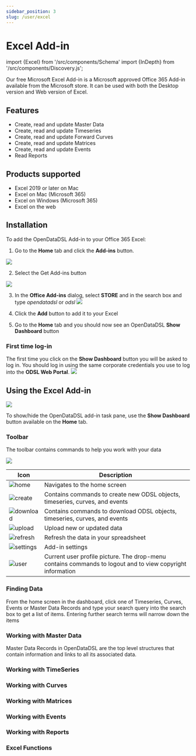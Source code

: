 ```yaml
---
sidebar_position: 3
slug: /user/excel
---
```

Excel Add-in
===========================
import {Excel} from '/src/components/Schema'
import {InDepth} from '/src/components/Discovery.js';

<Excel />

Our free Microsoft Excel Add-in is a Microsoft approved Office 365 Add-in available from the Microsoft store. 
It can be used with both the Desktop version and Web version of Excel. 

## Features

* Create, read and update Master Data
* Create, read and update Timeseries
* Create, read and update Forward Curves
* Create, read and update Matrices
* Create, read and update Events
* Read Reports

## Products supported

* Excel 2019 or later on Mac
* Excel on Mac (Microsoft 365)
* Excel on Windows (Microsoft 365)
* Excel on the web

## Installation

To add the OpenDataDSL Add-in to your Office 365 Excel:


1. Go to the **Home** tab and click the **Add-ins** button.

  ![](img/install1a.png)

2. Select the Get Add-ins button

![](img/install2a.png)


3. In the **Office Add-ins** dialog, select **STORE** and in the search box and type *opendatadsl* or *odsl*
  ![](img/install2.png)


4. Click the **Add** button to add it to your Excel

5. Go to the **Home** tab and you should now see an OpenDataDSL **Show Dashboard** button

### First time log-in
The first time you click on the **Show Dashboard** button you will be asked to log in. 
You should log in using the same corporate credentials you use to log into the **ODSL Web Portal**.
![](img/login.png)

## Using the Excel Add-in

![](img/excel-home.png)

To show/hide the OpenDataDSL add-in task pane, use the **Show Dashboard** button available on the **Home** tab.

### Toolbar
The toolbar contains commands to help you work with your data

![](img/toolbar.png)

|Icon|Description|
|-|-|
|![home](img/icon-home.png)|Navigates to the home screen|
|![create](img/icon-create.png)|Contains commands to create new ODSL objects, timeseries, curves, and events|
|![download](img/icon-download.png)|Contains commands to download ODSL objects, timeseries, curves, and events|
|![upload](img/icon-upload.png)|Upload new or updated data|
|![refresh](img/icon-refresh.png)|Refresh the data in your spreadsheet|
|![settings](img/icon-settings.png)|Add-in settings|
|![user](img/icon-user.png)|Current user profile picture. The drop-menu contains commands to logout and to view copyright information|



### Finding Data
From the home screen in the dashboard, click one of Timeseries, Curves, Events or Master Data Records and type your search query into the search box to get a list of items.
Entering further search terms will narrow down the items

<InDepth href="/docs/user/excel/finding-data" />

### Working with Master Data
Master Data Records in OpenDataDSL are the top level structures that contain information and links to all its associated data.

<InDepth href="/docs/user/excel/objects" />

### Working with TimeSeries

<InDepth href="/docs/user/excel/timeseries" />

### Working with Curves

<InDepth href="/docs/user/excel/curves" />

### Working with Matrices

<InDepth href="/docs/user/excel/matrices" />

### Working with Events

<InDepth href="/docs/user/excel/events" />

### Working with Reports

<InDepth href="/docs/user/excel/reports" />

### Excel Functions

<InDepth href="/docs/user/excel/functions" />
